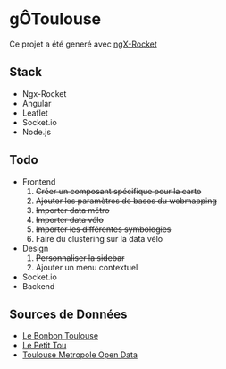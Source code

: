 # gÔToulouse

Ce projet a été generé avec [ngX-Rocket](https://github.com/ngx-rocket/generator-ngx-rocket/)

## Stack
* Ngx-Rocket
* Angular
* Leaflet
* Socket.io
* Node.js

## Todo
* Frontend
  1. ~~Créer un composant spécifique pour la carto~~
  2. ~~Ajouter les paramètres de bases du webmapping~~
  3. ~~Importer data métro~~
  4.  ~~Importer data vélo~~
  5. ~~Importer les différentes symbologies~~
  6. Faire du clustering sur la data vélo
* Design
  1. ~~Personnaliser la sidebar~~
  2. Ajouter un menu contextuel
* Socket.io
* Backend

## Sources de Données
- [Le Bonbon Toulouse](https://www.lebonbon.fr/toulouse/)
- [Le Petit Tou](http://www.lepetittou.com/)
- [Toulouse Metropole Open Data](https://data.toulouse-metropole.fr)
